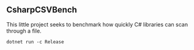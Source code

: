## CsharpCSVBench

This little project seeks to benchmark how quickly C# libraries can scan through
a file.

```
dotnet run -c Release
```